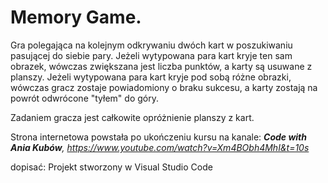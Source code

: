# Memory Game.

Gra polegająca na kolejnym odkrywaniu dwóch kart w poszukiwaniu pasującej do siebie pary. Jeżeli wytypowana para kart kryje ten sam obrazek, wówczas zwiększana jest liczba punktów, a karty są usuwane z planszy. Jeżeli wytypowana para kart kryje pod sobą różne obrazki, wówczas gracz zostaje powiadomiony o braku sukcesu, a karty zostają na powrót odwrócone "tyłem" do góry.

Zadaniem gracza jest całkowite opróżnienie planszy z kart.

Strona internetowa powstała po ukończeniu kursu na kanale:
_**Code with Ania Kubów**, https://www.youtube.com/watch?v=Xm4BObh4MhI&t=10s_


dopisać: Projekt stworzony w Visual Studio Code
